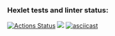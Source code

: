 ### Hexlet tests and linter status:
[![Actions Status](https://github.com/Daniell010/java-project-71/workflows/hexlet-check/badge.svg)](https://github.com/Daniell010/java-project-71/actions)
<a href="https://codeclimate.com/github/Daniell010/java-project-71/maintainability"><img src="https://api.codeclimate.com/v1/badges/9a82cf8b371b42dd4eb3/maintainability" /></a>
[![asciicast](https://asciinema.org/a/567527.svg)](https://asciinema.org/a/567527)
